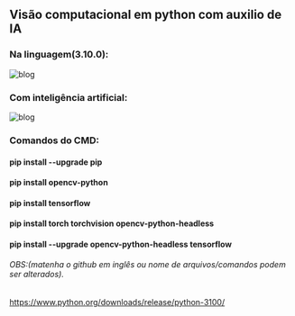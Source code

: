 ## Visão computacional em python com auxilio de IA

### Na linguagem(3.10.0):
![blog](https://img.shields.io/badge/Python-14354C?style=for-the-badge&logo=python&logoColor=white)
### Com inteligência artificial:
![blog](https://img.shields.io/badge/TensorFlow-FF6F00?style=for-the-badge&logo=tensorflow&logoColor=white)


### Comandos do CMD:

#### pip install --upgrade pip
#### pip install opencv-python
#### pip install tensorflow
#### pip install torch torchvision opencv-python-headless
#### pip install --upgrade opencv-python-headless tensorflow

###### OBS:(matenha o github em inglês ou nome de arquivos/comandos podem ser alterados).
https://www.python.org/downloads/release/python-3100/
